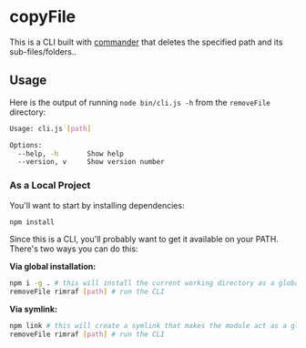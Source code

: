 # copyFile

This is a CLI built with [commander](https://www.npmjs.com/package/commander) that deletes the specified path and its sub-files/folders..

## Usage

Here is the output of running `node bin/cli.js -h` from the `removeFile` directory:

```bash
Usage: cli.js [path]

Options:
  --help, -h       Show help                                           [boolean]
  --version, v     Show version number                                 [boolean]
```

### As a Local Project

You'll want to start by installing dependencies:

```bash
npm install
```

Since this is a CLI, you'll probably want to get it available on your PATH. There's two ways you can do this:

**Via global installation:**

```bash
npm i -g . # this will install the current working directory as a global module. you will want to do npm uninstall -g . to uninstall it.
removeFile rimraf [path] # run the CLI
```

**Via symlink:**

```bash
npm link # this will create a symlink that makes the module act as a global module. npm unlink to remove this.
removeFile rimraf [path] # run the CLI
```
